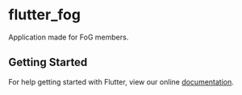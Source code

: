 # flutter_fog

Application made for FoG members.

## Getting Started

For help getting started with Flutter, view our online
[documentation](https://flutter.io/).
